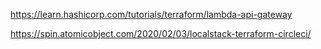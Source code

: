 https://learn.hashicorp.com/tutorials/terraform/lambda-api-gateway

https://spin.atomicobject.com/2020/02/03/localstack-terraform-circleci/

